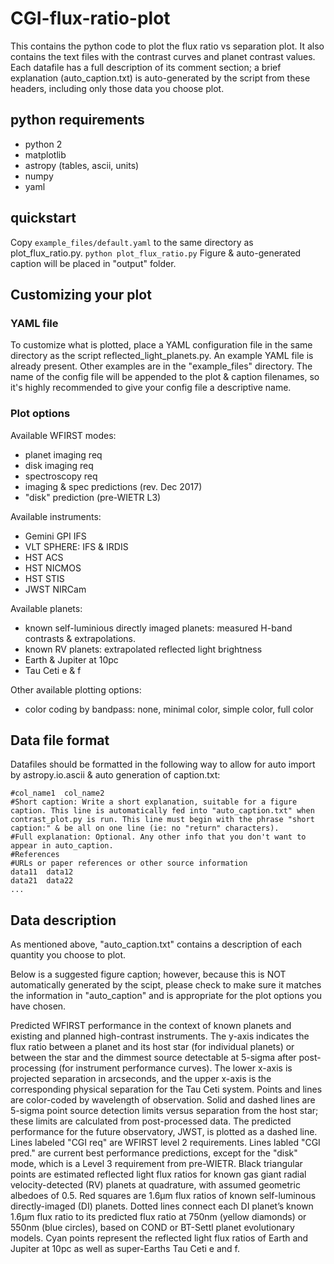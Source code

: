 # CGI-flux-ratio-plot
This contains the python code to plot the flux ratio vs separation plot. It also contains the text files with the contrast curves and planet contrast values. Each datafile has a full description of its comment section; a brief explanation (auto_caption.txt) is auto-generated by the script from these headers, including only those data you choose plot.

## python requirements
* python 2
* matplotlib
* astropy (tables, ascii, units)
* numpy
* yaml

## quickstart
Copy `example_files/default.yaml`  to the same directory as plot_flux_ratio.py.
`python plot_flux_ratio.py`
Figure & auto-generated caption will be placed in "output" folder.

## Customizing your plot

### YAML file
To customize what is plotted, place a YAML configuration file in the same directory as the script reflected_light_planets.py. An example YAML file is already present. Other examples are in the "example_files" directory.  The name of the config file will be appended to the plot & caption filenames, so it's highly recommended to give your config file a descriptive name.

### Plot options

Available WFIRST modes:
* planet imaging req
* disk imaging req
* spectroscopy req
* imaging & spec predictions (rev. Dec 2017)
* "disk" prediction (pre-WIETR L3)

Available instruments:
* Gemini GPI IFS
* VLT SPHERE: IFS & IRDIS
* HST ACS
* HST NICMOS
* HST STIS
* JWST NIRCam

Available planets:
* known self-luminious directly imaged planets: measured H-band contrasts & extrapolations.
* known RV planets: extrapolated reflected light brightness
* Earth & Jupiter at 10pc
* Tau Ceti e & f

Other available plotting options:
* color coding by bandpass: none, minimal color, simple color, full color

## Data file format
Datafiles should be formatted in the following way to allow for auto import by astropy.io.ascii & auto generation of caption.txt:
```
#col_name1  col_name2
#Short caption: Write a short explanation, suitable for a figure caption. This line is automatically fed into "auto_caption.txt" when contrast_plot.py is run. This line must begin with the phrase "short caption:" & be all on one line (ie: no "return" characters).
#Full explanation: Optional. Any other info that you don't want to appear in auto_caption.
#References
#URLs or paper references or other source information
data11  data12
data21	data22
...
```
## Data description
As mentioned above, "auto_caption.txt" contains a description of each quantity you choose to plot.

Below is a suggested figure caption; however, because this is NOT automatically generated by the scipt, please check to make sure it matches the information in "auto_caption" and is appropriate for the plot options you have chosen.

Predicted WFIRST performance in the context of known planets and existing and planned high-contrast instruments. The y-axis indicates the flux ratio between a planet and its host star (for individual planets) or between the star and the dimmest source detectable at 5-sigma after post-processing (for instrument performance curves). The lower x-axis is projected separation in arcseconds, and the upper x-axis is the corresponding physical separation for the Tau Ceti system. Points and lines are color-coded by wavelength of observation. Solid and dashed lines are 5-sigma point source detection limits versus separation from the host star; these limits are calculated from post-processed data. The predicted performance for the future observatory, JWST, is plotted as a dashed line. Lines labeled "CGI req" are WFIRST level 2 requirements. Lines labled "CGI pred." are current best performance predictions, except for the "disk" mode, which is a Level 3 requirement from pre-WIETR. Black triangular points are estimated reflected light flux ratios for known gas giant radial velocity-detected (RV) planets at quadrature, with assumed geometric albedoes of 0.5. Red squares are 1.6μm flux ratios of known self-luminous directly-imaged (DI) planets. Dotted lines connect each DI planet’s known 1.6μm flux ratio to its predicted flux ratio at 750nm (yellow diamonds) or 550nm (blue circles), based on COND or BT-Settl planet evolutionary models. Cyan points represent the reflected light flux ratios of Earth and Jupiter at 10pc as well as super-Earths Tau Ceti e and f.






